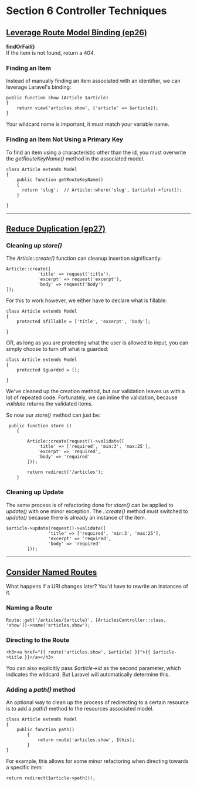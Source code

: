# Section 6 Controller Techniques

## [Leverage Route Model Binding (ep26)](https://laracasts.com/series/laravel-6-from-scratch/episodes/26?autoplay=true)

**findOrFail()**
<br>
If the item is not found, return a 404.

### Finding an Item 
Instead of manually finding an item associated with an identifier, we can leverage Laravel's binding:

```
public function show (Article $article)
{
    return view('articles.show', ['article' => $article]);
}
```
Your wildcard name is important, it must match your variable name. 

### Finding an Item Not Using a Primary Key
To find an item using a characteristic other than the id, you must overwrite the *getRouteKeyName()* method in the associated model.

```
class Article extends Model
{
    public function getRouteKeyName()
    {
      return 'slug';  // Article::where('slug', $article)->first();
    } 

}
```
---

## [Reduce Duplication (ep27)](https://laracasts.com/series/laravel-6-from-scratch/episodes/27?autoplay=true)

### Cleaning up *store()*
The *Article::create()* function can cleanup insertion significantly:
```
Article::create([
            'title' => request('title'),
            'excerpt' => request('excerpt'),
            'body' => request('body')
]);
```

For this to work however, we either have to declare what is fillable:
```
class Article extends Model
{
    protected $fillable = ['title', 'excerpt', 'body'];

}
```

OR, as long as you are protecting what the user is allowed to input, you can simply choose to turn off what is guarded:
```
class Article extends Model
{
    protected $guarded = [];

}
```

We've cleaned up the creation method, but our validation leaves us with a lot of repeated code. Fortunately, we can inline the validation, because *validate* returns the validated items.

So now our *store()* method can just be:

```
 public function store ()
    {

        Article::create(request()->validate([
            'title' => ['required', 'min:3', 'max:25'],
            'excerpt' => 'required',
            'body' => 'required'
        ]));

        return redirect('/articles');
    }
```

### Cleaning up Update
The same process is of refactoring done for *store()* can be applied to *update()* with one minor exception. The *::create()* method must switched to *update()* because there is already an instance of the item.

```
$article->update(request()->validate([
                'title' => ['required', 'min:3', 'max:25'],
                'excerpt' => 'required',
                'body' => 'required'
        ]));
```

----

## [Consider Named Routes](https://laracasts.com/series/laravel-6-from-scratch/episodes/28?autoplay=true)

What happens if a URI changes later? You'd have to rewrite an instances of it.

### Naming a Route
```
Route::get('/articles/{article}', [ArticlesController::class, 'show'])->name('articles.show');
```

### Directing to the Route
```
<h3><a href="{{ route('articles.show', $article) }}">{{ $article->title }}</a></h3>
```
You can also explicitly pass *$article->id* as the second parameter, which indicates the wildcard. But Laravel will automatically determine this.

### Adding a *path()* method
An optional way to clean up the process of redirecting to a certain resource is to add a *path()* method to the resources associated model.

```
class Article extends Model
{
    public function path()
        {
            return route('articles.show', $this);
        }
}
```

For example, this allows for some minor refactoring when directing towards a specific item:

```
return redirect($article->path());
```
